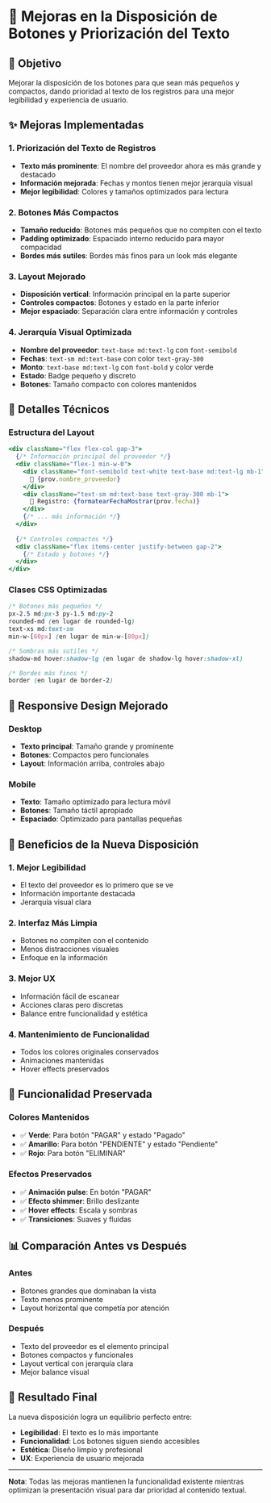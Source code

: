 # 🎨 Mejoras en la Disposición de Botones y Priorización del Texto

## 🎯 Objetivo
Mejorar la disposición de los botones para que sean más pequeños y compactos, dando prioridad al texto de los registros para una mejor legibilidad y experiencia de usuario.

## ✨ Mejoras Implementadas

### 1. **Priorización del Texto de Registros**
- **Texto más prominente**: El nombre del proveedor ahora es más grande y destacado
- **Información mejorada**: Fechas y montos tienen mejor jerarquía visual
- **Mejor legibilidad**: Colores y tamaños optimizados para lectura

### 2. **Botones Más Compactos**
- **Tamaño reducido**: Botones más pequeños que no compiten con el texto
- **Padding optimizado**: Espaciado interno reducido para mayor compacidad
- **Bordes más sutiles**: Bordes más finos para un look más elegante

### 3. **Layout Mejorado**
- **Disposición vertical**: Información principal en la parte superior
- **Controles compactos**: Botones y estado en la parte inferior
- **Mejor espaciado**: Separación clara entre información y controles

### 4. **Jerarquía Visual Optimizada**
- **Nombre del proveedor**: `text-base md:text-lg` con `font-semibold`
- **Fechas**: `text-sm md:text-base` con color `text-gray-300`
- **Monto**: `text-base md:text-lg` con `font-bold` y color verde
- **Estado**: Badge pequeño y discreto
- **Botones**: Tamaño compacto con colores mantenidos

## 🎨 Detalles Técnicos

### Estructura del Layout
```jsx
<div className="flex flex-col gap-3">
  {/* Información principal del proveedor */}
  <div className="flex-1 min-w-0">
    <div className="font-semibold text-white text-base md:text-lg mb-1">
      🏢 {prov.nombre_proveedor}
    </div>
    <div className="text-sm md:text-base text-gray-300 mb-1">
      📅 Registro: {formatearFechaMostrar(prov.fecha)}
    </div>
    {/* ... más información */}
  </div>
  
  {/* Controles compactos */}
  <div className="flex items-center justify-between gap-2">
    {/* Estado y botones */}
  </div>
</div>
```

### Clases CSS Optimizadas
```css
/* Botones más pequeños */
px-2.5 md:px-3 py-1.5 md:py-2
rounded-md (en lugar de rounded-lg)
text-xs md:text-sm
min-w-[60px] (en lugar de min-w-[80px])

/* Sombras más sutiles */
shadow-md hover:shadow-lg (en lugar de shadow-lg hover:shadow-xl)

/* Bordes más finos */
border (en lugar de border-2)
```

## 📱 Responsive Design Mejorado

### Desktop
- **Texto principal**: Tamaño grande y prominente
- **Botones**: Compactos pero funcionales
- **Layout**: Información arriba, controles abajo

### Mobile
- **Texto**: Tamaño optimizado para lectura móvil
- **Botones**: Tamaño táctil apropiado
- **Espaciado**: Optimizado para pantallas pequeñas

## 🎯 Beneficios de la Nueva Disposición

### 1. **Mejor Legibilidad**
- El texto del proveedor es lo primero que se ve
- Información importante destacada
- Jerarquía visual clara

### 2. **Interfaz Más Limpia**
- Botones no compiten con el contenido
- Menos distracciones visuales
- Enfoque en la información

### 3. **Mejor UX**
- Información fácil de escanear
- Acciones claras pero discretas
- Balance entre funcionalidad y estética

### 4. **Mantenimiento de Funcionalidad**
- Todos los colores originales conservados
- Animaciones mantenidas
- Hover effects preservados

## 🔧 Funcionalidad Preservada

### Colores Mantenidos
- ✅ **Verde**: Para botón "PAGAR" y estado "Pagado"
- ✅ **Amarillo**: Para botón "PENDIENTE" y estado "Pendiente"
- ✅ **Rojo**: Para botón "ELIMINAR"

### Efectos Preservados
- ✅ **Animación pulse**: En botón "PAGAR"
- ✅ **Efecto shimmer**: Brillo deslizante
- ✅ **Hover effects**: Escala y sombras
- ✅ **Transiciones**: Suaves y fluidas

## 📊 Comparación Antes vs Después

### Antes
- Botones grandes que dominaban la vista
- Texto menos prominente
- Layout horizontal que competía por atención

### Después
- Texto del proveedor es el elemento principal
- Botones compactos y funcionales
- Layout vertical con jerarquía clara
- Mejor balance visual

## 🚀 Resultado Final

La nueva disposición logra un equilibrio perfecto entre:
- **Legibilidad**: El texto es lo más importante
- **Funcionalidad**: Los botones siguen siendo accesibles
- **Estética**: Diseño limpio y profesional
- **UX**: Experiencia de usuario mejorada

---

**Nota**: Todas las mejoras mantienen la funcionalidad existente mientras optimizan la presentación visual para dar prioridad al contenido textual. 